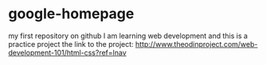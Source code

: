 # google-homepage
my first repository on github
I am learning web development and this is a practice project
the link to the project: http://www.theodinproject.com/web-development-101/html-css?ref=lnav